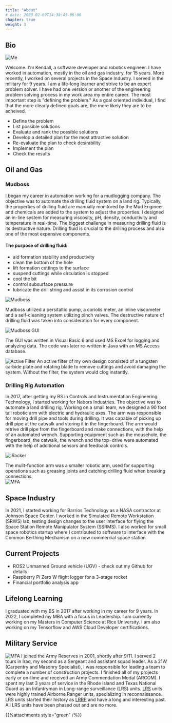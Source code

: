 ```yaml
---
title: "About"
# date: 2023-02-09T14:38:45-06:00
chapter: true
weight: 3
---
```


## Bio

![Me](/images/profile.jpg?height=500)

Welcome. I'm Kendall, a software developer and robotics engineer.  I have worked in automation, mostly in the oil and gas industry, for 15 years.  More recently, I worked on several projects in the Space Industry. I served in the military for 9 years. I am a life-long learner and strive to be an expert problem solver.  I have had one version or another of the engineering problem solving process in my work area my entire career.  The most important step is "defining the problem."  As a goal oriented individual, I find that the more clearly defined goals are, the more likely they are to be acheived.  
+ Define the problem
+ List possible solutions
+ Evaluate and rank the possible solutions
+ Develop a detailed plan for the most attractive solution
+ Re-evaluate the plan to check desirability
+ Implement the plan
+ Check the results

## Oil and Gas
### Mudboss
I began my career in automation working for a mudlogging company.  The objective was to automate the drilling fluid system on a land rig.  Typically, the properties of drilling fluid are manually monitored by the Mud Engineer and chemicals are added to the system to adjust the properties.  I designed an in-line system for measuring viscosity, pH, density, conductivity and temperature in real-time.  The biggest challenge in measuring drilling fluid is its destructive nature. Drilling fluid is crucial to the drilling process and also one of the most expensive components.  
#### The purpose of drilling fluid:
 + aid formation stability and productivity 
 + clean the bottom of the hole
 + lift formation cuttings to the surface
 + suspend cuttings while circulation is stopped 
 + cool the bit
 + control subsurface pressure 
 + lubricate the drill string and assist in its corrosion control

![Mudboss](/images/mudboss.jpg?height=500)

Mudboss utilized a persitaltic pump, a coriolis meter, an inline viscometer and a self-cleaning system utilizing pinch valves.  The destructive nature of drilling fluid was taken into consideration for every component.

![Mudboss GUI](/images/mudbossgui.jpg?height=500)

The GUI was written in Visual Basic 6 and used MS Excel for logging and analyzing data.  The code was later re-written in Java with an MS Access database.

![Active Filter](/images/activefilter.jpg?height=500)
An active filter of my own design consisted of a tungsten carbide plate and rotating blade to remove cuttings and avoid damaging the system.  Without the filter, the system would clog instantly.

### Drilling Rig Automation
In 2017, after getting my BS in Controls and Instrumentation Engineering Technology, I started working for Nabors Industries.  The objective was to automate a land drilling rig.  Working on a small team, we designed a 90 foot tall robotic arm with electric and hydraulic axes.  The arm was responsible for moving drill pipe and tools during drilling.  It was capable of picking up drill pipe at the catwalk and storing it in the fingerboard.  The arm would retrive drill pipe from the fingerboard and make connections, with the help of an automated wrench.  Supporting equipment such as the mousehole, the fingerboard, the catwalk, the wrench and the top=drive were automated with the help of additional sensors and feedback controls.

![iRacker](/images/racker.jpg?height=500)

The mulit-function arm was a smaller robotic arm, used for supporting operations such as greasing joints and catching drilling fluid when breaking connections.  
![MFA](/images/mfa.jpg?height=500)

## Space Industry
In 2021, I started working for Barrios Technology as a NASA contractor at Johnson Space Center.  I worked in the Simulated Remote Workstation (SRWS) lab, testing design changes to the user interface for flying the Space Station Remote Manipulator System (SSRMS).  I also worked for small space robotics startup where I contributed to software to interface with the Common Berthing Mechanism on a new commercial space station

## Current Projects
+ ROS2 Unmanned Ground vehicle (UGV) - check out my Github for details
+ Raspberry Pi Zero W flight logger for a 3-stage rocket
+ Financial portfolio analysis app

## Lifelong Learning
I graduated with my BS in 2017 after working in my career for 9 years.  In 2022, I completed my MBA with a focus in Leadership.  I am currently working on my Masters in Computer Science at Rice University.  I am also working on my Tensorflow and AWS Cloud Developer certifications. 

## Military Service

![MFA](/images/Army.png?height=500)
I joined the Army Reserves in 2001, shortly after 9/11.  I served 2 tours in Iraq, my second as a Sergeant and assistant squad leader.  As a 21W (Carpentry and Masonry Specialist), I was responsible for leading a team to complete a number of construction projects.  I finished all of my projects early or on-time and received an Army Commendation Medal (ARCOM).  I spent my last 3 years of service in the Rhode Island and Texas National Guard as an Infantryman in Long-range surveillance (LRS) units.  [LRS](https://en.wikipedia.org/wiki/Long-range_surveillance) units were highly trained Airborne Ranger units, specializing in reconnaissance. LRS units started their history as [LRRP](https://en.wikipedia.org/wiki/Long-range_reconnaissance_patrol) and have a long and interesting past.  All LRS units have been phased out and are no more.

{{%attachments style="green" /%}}